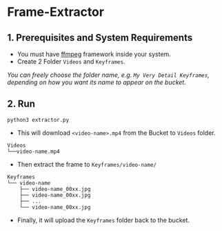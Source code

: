 # Frame-Extractor

## 1. Prerequisites and System Requirements
- You must have [ffmpeg](https://ffmpeg.org) framework inside your system.
- Create 2 Folder `Videos` and `Keyframes`.

*You can freely choose the folder name, e.g. `My Very Detail Keyframes`, depending on how you want its name to appear on the bucket.*
			

## 2. Run
```
python3 extractor.py
```

- This will download `<video-name>.mp4` from the Bucket to `Videos` folder.
```
Videos
└──video-name.mp4
```
- Then extract the frame to `Keyframes/video-name/`
```
Keyframes
└── video-name
    ├── video-name_00xx.jpg
    ├── video-name_00xx.jpg
    ├── ...
    └── video-name_00xx.jpg
```

- Finally, it will upload the `Keyframes` folder back to the bucket.
